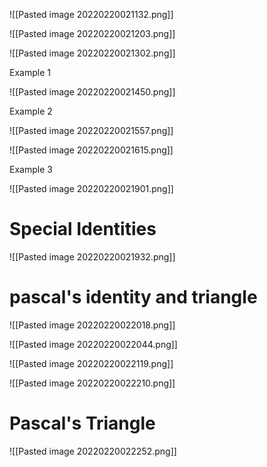 ![[Pasted image 20220220021132.png]]

![[Pasted image 20220220021203.png]]

![[Pasted image 20220220021302.png]]

Example 1

![[Pasted image 20220220021450.png]]

Example 2

![[Pasted image 20220220021557.png]]

![[Pasted image 20220220021615.png]]

Example 3

![[Pasted image 20220220021901.png]]


# Special Identities

![[Pasted image 20220220021932.png]]

# pascal's identity and triangle

![[Pasted image 20220220022018.png]]

![[Pasted image 20220220022044.png]]

![[Pasted image 20220220022119.png]]

![[Pasted image 20220220022210.png]]

# Pascal's Triangle


![[Pasted image 20220220022252.png]]
